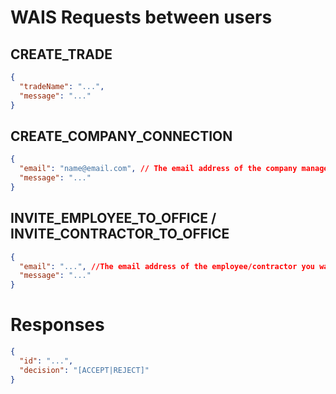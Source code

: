 # WAIS Requests between users

## CREATE_TRADE

```json
{
  "tradeName": "...",
  "message": "..."
}
```

## CREATE_COMPANY_CONNECTION

```json
{
  "email": "name@email.com", // The email address of the company manager you want to connect with. Address must be present in the WAIS DB
  "message": "..."
}
```

## INVITE_EMPLOYEE_TO_OFFICE / INVITE_CONTRACTOR_TO_OFFICE

```json
{
  "email": "...", //The email address of the employee/contractor you want to connect with. The email may or may not exist at the time the request is submitted.
  "message": "..."
}
```

# Responses

```json
{
  "id": "...",
  "decision": "[ACCEPT|REJECT]"
}
```
